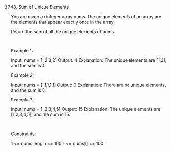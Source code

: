 1748. Sum of Unique Elements

You are given an integer array nums. The unique elements of an array are the elements that appear exactly once in the array.

Return the sum of all the unique elements of nums.

 

Example 1:

Input: nums = [1,2,3,2]
Output: 4
Explanation: The unique elements are [1,3], and the sum is 4.


Example 2:

Input: nums = [1,1,1,1,1]
Output: 0
Explanation: There are no unique elements, and the sum is 0.


Example 3:

Input: nums = [1,2,3,4,5]
Output: 15
Explanation: The unique elements are [1,2,3,4,5], and the sum is 15.


 

Constraints:

1 <= nums.length <= 100
1 <= nums[i] <= 100